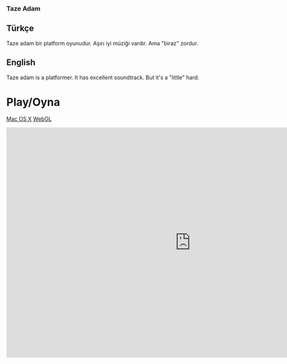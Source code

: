### Taze Adam

## Türkçe

Taze adam bir platform oyunudur. Aşırı iyi müziği vardır. Ama "biraz" zordur.

## English

Taze adam is a platformer. It has excellent soundtrack. But it's a "little" hard.


# Play/Oyna

[Mac OS X](https://www.mediafire.com/file/wioh6r2xk7n116t/TazeAdamMacOSX.zip/file)
[WebGL](https://simmer.io/@SpaceChuck/taze-adam)

<iframe src="https://i.simmer.io/@SpaceChuck/taze-adam" style="width:960px;height:600px;border:0"></iframe>


